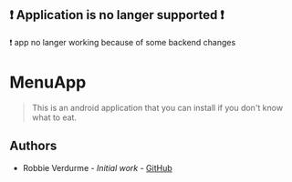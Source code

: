 ## :heavy_exclamation_mark: Application is no langer supported :heavy_exclamation_mark:
:heavy_exclamation_mark: app no langer working because of some backend changes


# MenuApp
> This is an android application that you can install if you don't know what to eat.

## Authors
- Robbie Verdurme - *Initial work* - [GitHub](https://github.com/RobbieVerdurme)

